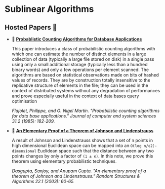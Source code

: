 # Sublinear Algorithms

## Hosted Papers :open_file_folder:

* :scroll: **[Probablistic Counting Algorithms for Database Applications](https://github.com/papers-we-love/papers-we-love/blob/master/sublinear_algorithms/1985-Flajolet-Probabilistic-counting.pdf)**

    This paper introduces a class of probabilistic counting algorithms with which one can estimate the number of distinct elements in a large collection of data (typically a large file stored on disk) in a single pass using only a small additional storage (typically less than a hundred binary words) and only a few operations per element scanned. The algorithms are based on statistical observations made on bits of hashed values of records. They are by construction totally insensitive to the replicative structure of elements in the file; they can be used in the context of distributed systems without any degradation of performances and prove especially useful in the context of data bases query optimisation

    *Flajolet, Philippe, and G. Nigel Martin. "Probabilistic counting algorithms for data base applications." Journal of computer and system sciences 31.2 (1985): 182-209.*

* :scroll: **[An Elementary Proof of a Theorem of Johnson and Lindenstrauss](https://github.com/papers-we-love/papers-we-love/blob/master/sublinear_algorithms/An-Elementary-Proof-of-a-Theorem-of-Johnson-and-Lindenstrauss.pdf)**

    A result of Johnson and Lindenstrauss shows that a set of n points in high dimensional Euclidean space can be mapped into an `O(log n/ϵ2)-dimensional` Euclidean space such that the distance between any two points changes by only a factor of `(1 ± ϵ)`. In this note, we prove this theorem using elementary probabilistic techniques.

    *Dasgupta, Sanjoy, and Anupam Gupta. "An elementary proof of a theorem of Johnson and Lindenstrauss." Random Structures & Algorithms 22.1 (2003): 60-65.*

